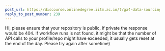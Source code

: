 ```yaml
---
post_url: https://discourse.onlinedegree.iitm.ac.in/t/ga4-data-sourcing-discussion-thread-tds-jan-2025/165959/267
reply_to_post_number: 239
---
```

Hi, please ensure that your repository is public, if private the response would be 404. If workflow runs is not found, it might be that the number of API calls to your profile/repo might have exceeded, it usually gets reset at the end of the day. Please try again after sometime)